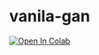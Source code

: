 # vanila-gan

[![Open In Colab](https://colab.research.google.com/assets/colab-badge.svg)](https://colab.research.google.com/github/Victorious3/vanila-gan/blob/master/Generative_Adversarial_Networks_PyTorch.ipynb)
